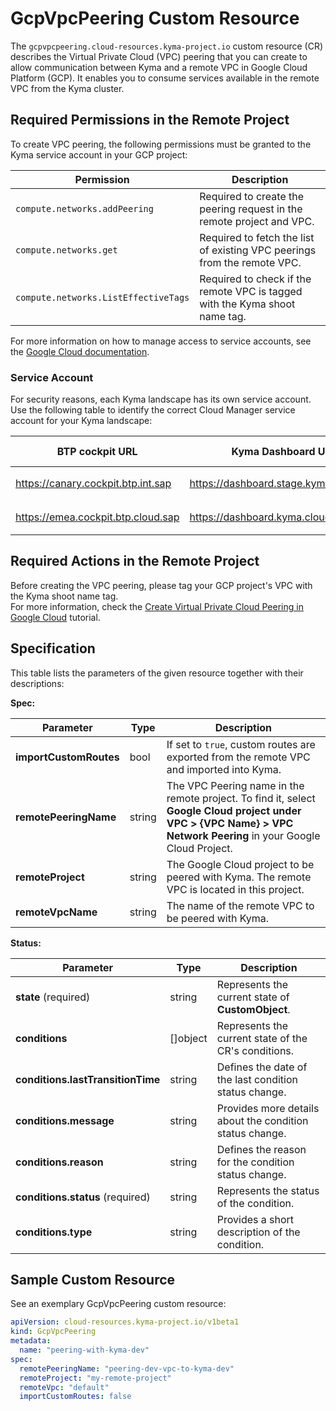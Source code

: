 # GcpVpcPeering Custom Resource

The `gcpvpcpeering.cloud-resources.kyma-project.io` custom resource (CR) describes the Virtual Private Cloud (VPC) peering
 that you can create to allow communication between Kyma and a remote VPC in Google Cloud Platform (GCP).
It enables you to consume services available in the remote VPC from the Kyma cluster.

## Required Permissions in the Remote Project <!-- {docsify-ignore} -->

To create VPC peering, the following permissions must be granted to the Kyma service account in your GCP project:

| Permission                           | Description                                                                 |
|--------------------------------------|-----------------------------------------------------------------------------|
| `compute.networks.addPeering`        | Required to create the peering request in the remote project and VPC.       |
| `compute.networks.get`               | Required to fetch the list of existing VPC peerings from the remote VPC.    |
| `compute.networks.ListEffectiveTags` | Required to check if the remote VPC is tagged with the Kyma shoot name tag. |

For more information on how to manage access to service accounts, see the [Google Cloud documentation](https://cloud.google.com/iam/docs/manage-access-service-accounts).

### Service Account

For security reasons, each Kyma landscape has its own service account.
Use the following table to identify the correct Cloud Manager service account for your Kyma landscape:

| BTP cockpit URL                    | Kyma Dashboard URL                     | Cloud Manager service account                                          |
|------------------------------------|----------------------------------------|------------------------------------------------------------------------|
| https://canary.cockpit.btp.int.sap | https://dashboard.stage.kyma.cloud.sap | `cloud-manager-peering@sap-ti-dx-kyma-mps-stage.iam.gserviceaccount.com` |
| https://emea.cockpit.btp.cloud.sap | https://dashboard.kyma.cloud.sap       | `cloud-manager-peering@sap-ti-dx-kyma-mps-prod.iam.gserviceaccount.com`  |


## Required Actions in the Remote Project

Before creating the VPC peering, please tag your GCP project's VPC with the Kyma shoot name tag.  
For more information, check the [Create Virtual Private Cloud Peering in Google Cloud](../tutorials/01-30-20-gcp-vpc-peering.md) tutorial.


## Specification <!-- {docsify-ignore} -->

This table lists the parameters of the given resource together with their descriptions:

**Spec:**

| Parameter              | Type   | Description                                                                                                                                                        |
|------------------------|--------|--------------------------------------------------------------------------------------------------------------------------------------------------------------------|
| **importCustomRoutes** | bool   | If set to `true`, custom routes are exported from the remote VPC and imported into Kyma.                                                                           |
| **remotePeeringName**  | string | The VPC Peering name in the remote project. To find it, select **Google Cloud project under VPC > {VPC Name} > VPC Network Peering** in your Google Cloud Project. |
| **remoteProject**      | string | The Google Cloud project to be peered with Kyma. The remote VPC is located in this project.                                                                        |
| **remoteVpcName**      | string | The name of the remote VPC to be peered with Kyma.                                                                                                                 |

**Status:**

| Parameter                         | Type       | Description                                              |
|-----------------------------------|------------|----------------------------------------------------------|
| **state** (required)              | string     | Represents the current state of **CustomObject**.        |
| **conditions**                    | \[\]object | Represents the current state of the CR's conditions.     |
| **conditions.lastTransitionTime** | string     | Defines the date of the last condition status change.    |
| **conditions.message**            | string     | Provides more details about the condition status change. |
| **conditions.reason**             | string     | Defines the reason for the condition status change.      |
| **conditions.status** (required)  | string     | Represents the status of the condition.                  |
| **conditions.type**               | string     | Provides a short description of the condition.           |

## Sample Custom Resource <!-- {docsify-ignore} -->

See an exemplary GcpVpcPeering custom resource:

```yaml
apiVersion: cloud-resources.kyma-project.io/v1beta1
kind: GcpVpcPeering
metadata:
  name: "peering-with-kyma-dev"
spec:
  remotePeeringName: "peering-dev-vpc-to-kyma-dev"
  remoteProject: "my-remote-project"
  remoteVpc: "default"
  importCustomRoutes: false
```